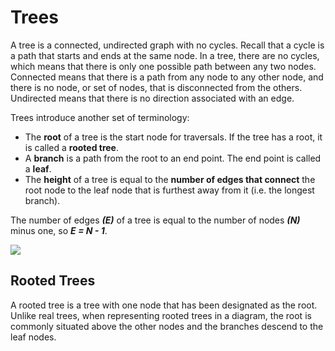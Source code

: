 # Trees

A tree is a connected, undirected graph with no cycles. Recall that a cycle is a path that starts and ends at the same node. In a tree, there are no cycles, which means that there is only one possible path between any two nodes. Connected means that there is a path from any node to any other node, and there is no node, or set of nodes, that is disconnected from the others. Undirected means that there is no direction associated with an edge.

Trees introduce another set of terminology:

- The **root** of a tree is the start node for traversals. If the tree has a root, it is called a **rooted tree**.
- A **branch** is a path from the root to an end point. The end point is called a **leaf**.
- The **height** of a tree is equal to the **number of edges that connect** the root node to the leaf node that is furthest away from it (i.e. the longest branch).

The number of edges _**(E)**_ of a tree is equal to the number of nodes _**(N)**_ minus one, so _**E = N - 1**_.

![](https://isaaccomputerscience.org/api/v2.22.5/api/images/content/computer_science/data_structures_and_algorithms/data_structures/figures/isaac_cs_dsa_data_struct_tree_structure.png)

## Rooted Trees

A rooted tree is a tree with one node that has been designated as the root. Unlike real trees, when representing rooted trees in a diagram, the root is commonly situated above the other nodes and the branches descend to the leaf nodes.
